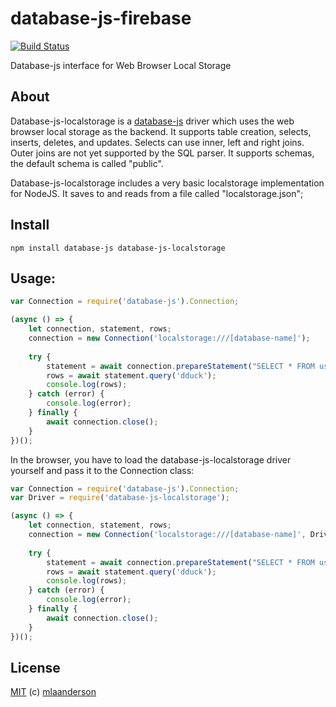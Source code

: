 # database-js-firebase
[![Build Status](https://travis-ci.org/mlaanderson/database-js-localstorage.svg?branch=master)](https://travis-ci.org/mlaanderson/database-js-localstorage)

Database-js interface for Web Browser Local Storage

## About
Database-js-localstorage is a [database-js](https://github.com/mlaanderson/database-js) driver which uses the web browser local storage as the backend. It supports
table creation, selects, inserts, deletes, and updates. Selects can use inner, left and right joins. Outer joins are not yet supported by the SQL parser. It supports schemas, 
the default schema is called "public".

Database-js-localstorage includes a very basic localstorage implementation for NodeJS. It saves to and reads from a file called "localstorage.json";


## Install

```shell
npm install database-js database-js-localstorage
```

## Usage:
```javascript
var Connection = require('database-js').Connection;

(async () => {
    let connection, statement, rows;
    connection = new Connection('localstorage:///[database-name]');
    
    try {
        statement = await connection.prepareStatement("SELECT * FROM users WHERE username = ?");
        rows = await statement.query('dduck');
        console.log(rows);
    } catch (error) {
        console.log(error);
    } finally {
        await connection.close();
    }
})();
```

In the browser, you have to load the database-js-localstorage driver yourself and pass it to the Connection class:
```javascript
var Connection = require('database-js').Connection;
var Driver = require('database-js-localstorage');

(async () => {
    let connection, statement, rows;
    connection = new Connection('localstorage:///[database-name]', Driver);
    
    try {
        statement = await connection.prepareStatement("SELECT * FROM users WHERE username = ?");
        rows = await statement.query('dduck');
        console.log(rows);
    } catch (error) {
        console.log(error);
    } finally {
        await connection.close();
    }
})();
```

## License

[MIT](https://github.com/mlaanderson/database-js/blob/master/LICENSE) (c) [mlaanderson](https://github.com/mlaanderson)